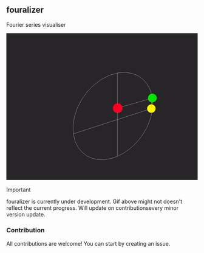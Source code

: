 ## fouralizer

Fourier series visualiser

<div align="center">
  <img width="520" src="./data/demo.gif">
</div>

> [!IMPORTANT]
> fouralizer is currently under development.
> Gif above might not doesn't reflect the current progress.
> Will update on contributionsevery minor version update.

### Contribution

All contributions are welcome! You can start by creating an issue.
